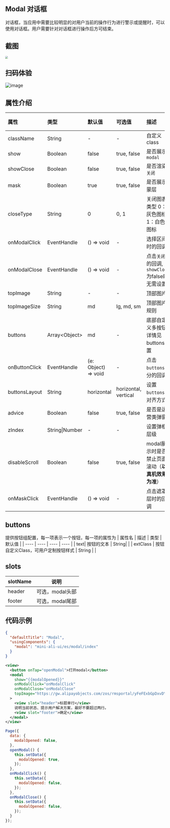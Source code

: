 ## Modal 对话框

对话框，当应用中需要比较明显的对用户当前的操作行为进行警示或提醒时，可以使用对话框。用户需要针对对话框进行操作后方可结束。


## 截图
<img src="https://gw.alipayobjects.com/mdn/rms_349abe/afts/img/A*mVtGR7j1kU0AAAAAAAAAAABkARQnAQ" style="zoom:50%;" />

## 扫码体验

![image](http://mdn.alipayobjects.com/afts/img/A*8DxQRIGbf_IAAAAAAAAAAABkAa8wAA/original?bz=openpt_doc&t=0-opYp1Sx-nOVTVdL6sS0QAAAABkMK8AAAAA)



## 属性介绍
| 属性 | 类型 | 默认值 | 可选值 | 描述 | 必填 |
| :--- | :--- | :--- | :--- | :--- | :--- |
| className | String | - | - | 自定义class | - |
| show | Boolean | false | true, false | 是否展示`modal` | - |
| showClose | Boolean | false | true, false | 是否渲染`关闭` | - |
| mask | Boolean | true | true, false | 是否展示蒙层 | - |
| closeType | String | 0 | 0, 1 | 关闭图表类型 0：灰色图标 1：白色图标 | - |
| onModalClick | EventHandle | () => void | - | 选择区间时的回调 | - |
| onModalClose | EventHandle | () => void | - | 点击`关闭`的回调, `showClose`为false时无需设置 | - |
| topImage | String | - | - | 顶部图片 | - |
| topImageSize | String | md | lg, md, sm | 顶部图片规则 | - |
| buttons | Array\<Object\> | md | - | 底部自定义多按钮, 详情见buttons配置 | - |
| onButtonClick | EventHandle | (e: Object) => void | - | 点击`buttons`部分的回调 | - |
| buttonsLayout | String | horizontal | horizontal, vertical | 设置`buttons`的对齐方式 | - |
| advice | Boolean | false | true, false | 是否是运营类弹窗 | - |
| zIndex | String\|Number | - | - | 设置弹框层级 | - |
| disableScroll | Boolean | false | true, false | modal展示时是否禁止页面滚动（**以真机效果为准**） | - |
| onMaskClick | EventHandle | () => void | - | 点击遮罩层时的回调 | - |

## buttons
提供按钮组配置，每一项表示一个按钮，每一项的属性为
| 属性名 | 描述 | 类型 | 默认值 |
| ---- | ---- | ---- | ---- |
| text| 按钮的文本 | String| |
| extClass | 按钮自定义Class，可用户定制按钮样式 | String |  |

## slots

| slotName | 说明 |
| ---- | ---- |
| header | 可选，modal头部 |
| footer | 可选，modal尾部 |


## 代码示例

```json
{
  "defaultTitle": "Modal",
  "usingComponents": {
    "modal": "mini-ali-ui/es/modal/index"
  }
}
```

```xml
<view>
  <button onTap="openModal">打开modal</button>
  <modal
    show="{{modalOpened}}"
    onModalClick="onModalClick"
    onModalClose="onModalClose"
    topImage="https://gw.alipayobjects.com/zos/rmsportal/yFeFExbGpDxvDYnKHcrs.png"
  >
    <view slot="header">标题单行</view>
    说明当前状态、提示用户解决方案，最好不要超过两行。
    <view slot="footer">确定</view>
  </modal>
</view>
```

```javascript
Page({
  data: {
    modalOpened: false,
  },
  openModal() {
    this.setData({
      modalOpened: true,
    });
  },
  onModalClick() {
    this.setData({
      modalOpened: false,
    });
  },
  onModalClose() {
    this.setData({
      modalOpened: false,
    });
  }
});
```
